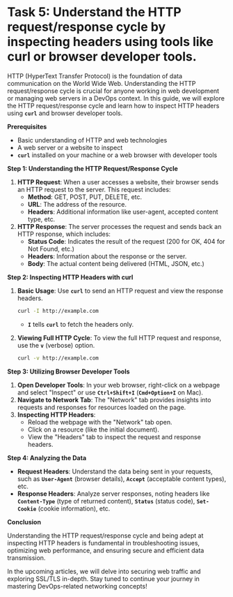 # Task 5: Understand the HTTP request/response cycle by inspecting headers using tools like curl or browser developer tools.

HTTP (HyperText Transfer Protocol) is the foundation of data communication on the World Wide Web. Understanding the HTTP request/response cycle is crucial for anyone working in web development or managing web servers in a DevOps context. In this guide, we will explore the HTTP request/response cycle and learn how to inspect HTTP headers using **`curl`** and browser developer tools.

**Prerequisites**

- Basic understanding of HTTP and web technologies
- A web server or a website to inspect
- **`curl`** installed on your machine or a web browser with developer tools

**Step 1: Understanding the HTTP Request/Response Cycle**

1. **HTTP Request**: When a user accesses a website, their browser sends an HTTP request to the server. This request includes:
    - **Method**: GET, POST, PUT, DELETE, etc.
    - **URL**: The address of the resource.
    - **Headers**: Additional information like user-agent, accepted content type, etc.
2. **HTTP Response**: The server processes the request and sends back an HTTP response, which includes:
    - **Status Code**: Indicates the result of the request (200 for OK, 404 for Not Found, etc.)
    - **Headers**: Information about the response or the server.
    - **Body**: The actual content being delivered (HTML, JSON, etc.)

**Step 2: Inspecting HTTP Headers with curl**

1. **Basic Usage**: Use **`curl`** to send an HTTP request and view the response headers.
    
    ```bash
    curl -I http://example.com
    ```
    
    - **`I`** tells **`curl`** to fetch the headers only.
2. **Viewing Full HTTP Cycle**: To view the full HTTP request and response, use the **`v`** (verbose) option.
    
    ```bash
    curl -v http://example.com
    ```
    

**Step 3: Utilizing Browser Developer Tools**

1. **Open Developer Tools**: In your web browser, right-click on a webpage and select "Inspect" or use **`Ctrl+Shift+I`** (**`Cmd+Option+I`** on Mac).
2. **Navigate to Network Tab**: The "Network" tab provides insights into requests and responses for resources loaded on the page.
3. **Inspecting HTTP Headers**:
    - Reload the webpage with the "Network" tab open.
    - Click on a resource (like the initial document).
    - View the "Headers" tab to inspect the request and response headers.

**Step 4: Analyzing the Data**

- **Request Headers**: Understand the data being sent in your requests, such as **`User-Agent`** (browser details), **`Accept`** (acceptable content types), etc.
- **Response Headers**: Analyze server responses, noting headers like **`Content-Type`** (type of returned content), **`Status`** (status code), **`Set-Cookie`** (cookie information), etc.

**Conclusion**

Understanding the HTTP request/response cycle and being adept at inspecting HTTP headers is fundamental in troubleshooting issues, optimizing web performance, and ensuring secure and efficient data transmission.

In the upcoming articles, we will delve into securing web traffic and exploring SSL/TLS in-depth. Stay tuned to continue your journey in mastering DevOps-related networking concepts!